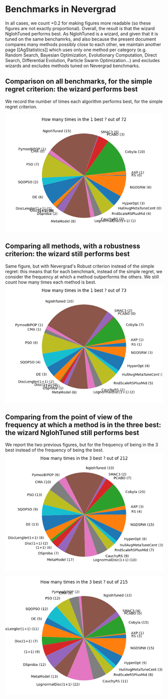 # Benchmarks in Nevergrad

In all cases, we count +0.2 for making figures more readable (so these figures are not exactly proportional).
Overall, the result is that the wizard NgIohTuned performs best.
As NgIohTuned is a wizard, and given that it is tuned on the same benchamrks, and also because the present document compares many methods possibly close to each other, we maintain another page [[AgStatistics]]
which uses only one method per category (e.g. Random Search, Bayesian Optimization, Evolutionary Computation, Direct Search, Differential Evolution, Particle Swarm Optimization...) and excludes wizards and excludes methods tuned on Nevergrad benchmarks.

## Comparison on all benchmarks, for the simple regret criterion: the wizard performs best
We record the number of times each algorithm performs best, for the simple regret criterion.

**![Simple regret](./pie1.png)**

## Comparing all methods, with a robustness criterion: the wizard still performs best
Same figure, but with Nevergrad's Robust criterion instead of the simple regret: this means that for each benchmark, instead of the simple regret, we consider the frequency at which a method outperforms the others. We still count how many times each method is best.
**![Simple regret](./pierob1.png)**


## Comparing from the point of view of the frequency at which a method is in the three best: the wizard NgIohTuned still performs best
We report the two previous figures, but for the frequency of being in the 3 best instead of the frequency of being the best.
**![Simple regret](./pie3.png)**

**![Simple regret](./pierob3.png)**
